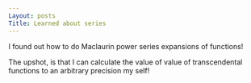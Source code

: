 ```yaml
---
Layout: posts
Title: Learned about series
---
```

I found out how to do Maclaurin power series expansions of functions!

The upshot, is that I can calculate the value of value of transcendental functions to an arbitrary precision my self!